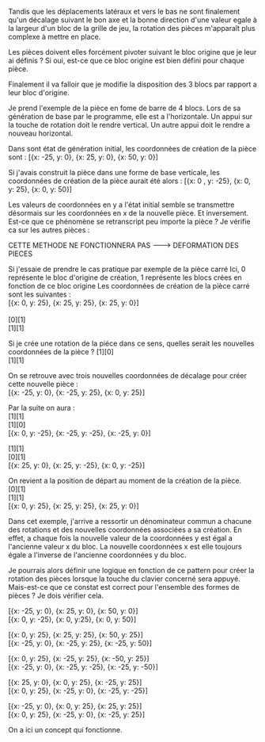 Tandis que les déplacements latéraux et vers le bas ne sont finalement qu'un décalage suivant le bon axe et la bonne direction d'une valeur egale à la largeur d'un bloc de la grille de jeu, la rotation des pièces m'apparaît plus complexe à mettre en place.

Les pièces doivent elles forcément pivoter suivant le bloc origine que je leur ai définis ? Si oui, est-ce que ce bloc origine est bien défini pour chaque pièce.

Finalement il va falloir que je modifie la disposition des 3 blocs par rapport a leur bloc d'origine. 

Je prend l'exemple de la pièce en fome de barre de 4 blocs. Lors de sa génération de base par le programme, elle est a l'horizontale. Un appui sur la touche de rotation doit le rendre vertical. Un autre appui doit le rendre a nouveau horizontal.

Dans sont état de génération initial, les coordonnées de création de la pièce sont :
  [{x: -25, y: 0}, {x: 25, y: 0}, {x: 50, y: 0}]

Si j'avais construit la pièce dans une forme de base verticale, les coordonnées de création de la pièce aurait été alors :
  [{x: 0 , y: -25}, {x: 0, y: 25}, {x: 0, y: 50}]

Les valeurs de coordonnées en y a l'état initial semble se transmettre désormais sur les coordonnées en x de la nouvelle pièce. Et inversement. Est-ce que ce phénomène se retranscript peu importe la pièce ?
Je vérifie ca sur les autres pièces :

CETTE METHODE NE FONCTIONNERA PAS ---> DEFORMATION DES PIECES

Si j'essaie de prendre le cas pratique par exemple de la pièce carré
Ici, 0 représente le bloc d'origine de création, 1 représente les blocs crées en fonction de ce bloc origine 
Les coordonnées de création de la pièce carré sont les suivantes :   
[{x: 0, y: 25}, {x: 25, y: 25}, {x: 25, y: 0}]  
<br>
[0][1]  
[1][1]

Si je crée une rotation de la piéce dans ce sens, quelles serait les nouvelles coordonnées de la pièce ? 
[1][0]  
[1][1]   

On se retrouve avec trois nouvelles coordonnées de décalage pour créer cette nouvelle pièce :  
[{x: -25, y: 0}, {x: -25, y: 25}, {x: 0, y: 25}]

Par la suite on aura :  
[1][1]  
[1][0]   
[{x: 0, y: -25}, {x: -25, y: -25}, {x: -25, y: 0}]

[1][1]  
[0][1]   
[{x: 25, y: 0}, {x: 25, y: -25}, {x: 0, y: -25}]

On revient a la position de départ au moment de la création de la pièce.  
[0][1]  
[1][1]   
[{x: 0, y: 25}, {x: 25, y: 25}, {x: 25, y: 0}]


Dans cet exemple, j'arrive a ressortir un dénominateur commun a chacune des rotations et des nouvelles coordonnées associées a sa création. 
En effet, a chaque fois la nouvelle valeur de la coordonnées y est égal a l'ancienne valeur x du bloc. La nouvelle coordonnées x est elle toujours égale a l'inverse de l'ancienne coordonnées y du bloc.

Je pourrais alors définir une logique en fonction de ce pattern pour créer la rotation des pièces lorsque la touche du clavier concerné sera appuyé.
Mais-est-ce que ce constat est correct pour l'ensemble des formes de pièces ? Je dois vérifier cela.

[{x: -25, y: 0}, {x: 25, y: 0}, {x: 50, y: 0}]           
[{x: 0, y: -25}, {x: 0, y:25}, {x: 0, y: 50}]

[{x: 0, y: 25}, {x: 25, y: 25}, {x: 50, y: 25}]          
[{x: -25, y: 0}, {x: -25, y: 25}, {x: -25, y: 50}]

[{x: 0, y: 25}, {x: -25, y: 25}, {x: -50, y: 25}]        
[{x: -25, y: 0}, {x: -25, y: -25}, {x: -25, y: -50}]

[{x: 25, y: 0}, {x: 0, y: 25}, {x: -25, y: 25}]         
[{x: 0, y: 25}, {x: -25, y: 0}, {x: -25, y: -25}]

[{x: -25, y: 0}, {x: 0, y: 25}, {x: 25, y: 25}]          
[{x: 0, y: 25}, {x: -25, y: 0}, {x: -25, y: 25}]


On a ici un concept qui fonctionne.